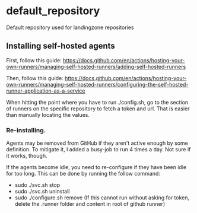 # default_repository
Default repository used for landingzone repositories

## Installing self-hosted agents

First, follow this guide: https://docs.github.com/en/actions/hosting-your-own-runners/managing-self-hosted-runners/adding-self-hosted-runners

Then, follow this guide: https://docs.github.com/en/actions/hosting-your-own-runners/managing-self-hosted-runners/configuring-the-self-hosted-runner-application-as-a-service

When hitting the point where you have to run ./config.sh, go to the section of runners on the specific repository to fetch a token and url. That is easier than manually locating the values.

### Re-installing.

Agents may be removed from GitHub if they aren't active enough by some definition. To mitigate it, I added a busy-job to run 4 times a day. Not sure if it works, though.

If the agents become idle, you need to re-configure if they have been idle for too long. This can be done by running the follow command:

- sudo ./svc.sh stop
- sudo ./svc.sh uninstall
- sudo ./configure.sh remove (If this cannot run without asking for token, delete the .runner folder and content in root of github runner)